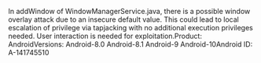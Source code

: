 In addWindow of WindowManagerService.java, there is a possible window overlay attack due to an insecure default value. This could lead to local escalation of privilege via tapjacking with no additional execution privileges needed. User interaction is needed for exploitation.Product: AndroidVersions: Android-8.0 Android-8.1 Android-9 Android-10Android ID: A-141745510